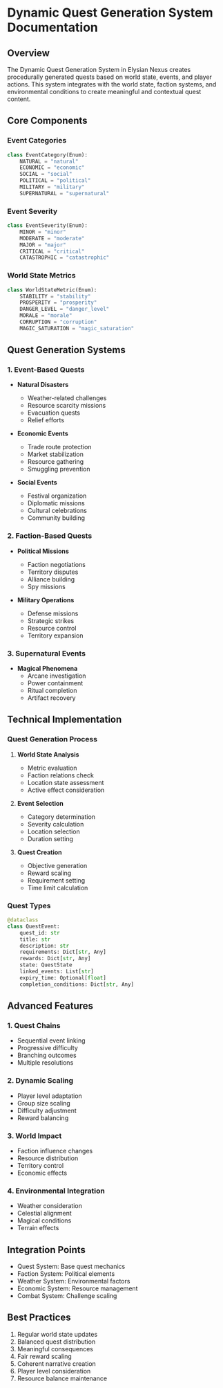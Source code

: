 # Dynamic Quest Generation System Documentation

## Overview
The Dynamic Quest Generation System in Elysian Nexus creates procedurally generated quests based on world state, events, and player actions. This system integrates with the world state, faction systems, and environmental conditions to create meaningful and contextual quest content.

## Core Components

### Event Categories
```python
class EventCategory(Enum):
    NATURAL = "natural"
    ECONOMIC = "economic"
    SOCIAL = "social"
    POLITICAL = "political"
    MILITARY = "military"
    SUPERNATURAL = "supernatural"
```

### Event Severity
```python
class EventSeverity(Enum):
    MINOR = "minor"
    MODERATE = "moderate"
    MAJOR = "major"
    CRITICAL = "critical"
    CATASTROPHIC = "catastrophic"
```

### World State Metrics
```python
class WorldStateMetric(Enum):
    STABILITY = "stability"
    PROSPERITY = "prosperity"
    DANGER_LEVEL = "danger_level"
    MORALE = "morale"
    CORRUPTION = "corruption"
    MAGIC_SATURATION = "magic_saturation"
```

## Quest Generation Systems

### 1. Event-Based Quests
- **Natural Disasters**
  - Weather-related challenges
  - Resource scarcity missions
  - Evacuation quests
  - Relief efforts

- **Economic Events**
  - Trade route protection
  - Market stabilization
  - Resource gathering
  - Smuggling prevention

- **Social Events**
  - Festival organization
  - Diplomatic missions
  - Cultural celebrations
  - Community building

### 2. Faction-Based Quests
- **Political Missions**
  - Faction negotiations
  - Territory disputes
  - Alliance building
  - Spy missions

- **Military Operations**
  - Defense missions
  - Strategic strikes
  - Resource control
  - Territory expansion

### 3. Supernatural Events
- **Magical Phenomena**
  - Arcane investigation
  - Power containment
  - Ritual completion
  - Artifact recovery

## Technical Implementation

### Quest Generation Process
1. **World State Analysis**
   - Metric evaluation
   - Faction relations check
   - Location state assessment
   - Active effect consideration

2. **Event Selection**
   - Category determination
   - Severity calculation
   - Location selection
   - Duration setting

3. **Quest Creation**
   - Objective generation
   - Reward scaling
   - Requirement setting
   - Time limit calculation

### Quest Types
```python
@dataclass
class QuestEvent:
    quest_id: str
    title: str
    description: str
    requirements: Dict[str, Any]
    rewards: Dict[str, Any]
    state: QuestState
    linked_events: List[str]
    expiry_time: Optional[float]
    completion_conditions: Dict[str, Any]
```

## Advanced Features

### 1. Quest Chains
- Sequential event linking
- Progressive difficulty
- Branching outcomes
- Multiple resolutions

### 2. Dynamic Scaling
- Player level adaptation
- Group size scaling
- Difficulty adjustment
- Reward balancing

### 3. World Impact
- Faction influence changes
- Resource distribution
- Territory control
- Economic effects

### 4. Environmental Integration
- Weather consideration
- Celestial alignment
- Magical conditions
- Terrain effects

## Integration Points
- Quest System: Base quest mechanics
- Faction System: Political elements
- Weather System: Environmental factors
- Economic System: Resource management
- Combat System: Challenge scaling

## Best Practices
1. Regular world state updates
2. Balanced quest distribution
3. Meaningful consequences
4. Fair reward scaling
5. Coherent narrative creation
6. Player level consideration
7. Resource balance maintenance